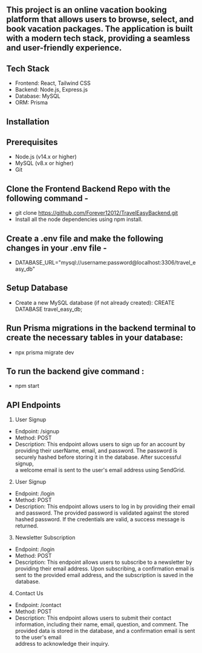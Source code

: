This project is an online vacation booking platform that allows users to browse, select, and book vacation packages. The application is built with a modern tech stack, providing a seamless and user-friendly experience.
------------------------------------------------------------------------------------------------------------------------------------------------------------------------------------------------------------------

Tech Stack
-----------
 - Frontend: React, Tailwind CSS
 - Backend: Node.js, Express.js
 - Database: MySQL
 - ORM: Prisma

Installation
------------
Prerequisites
---------------

 - Node.js (v14.x or higher)
 - MySQL (v8.x or higher)
 - Git

Clone the Frontend Backend Repo with the following command - 
---------------------------------------------------------------
- git clone https://github.com/Forever12012/TravelEasyBackend.git
- Install all the node dependencies using npm install.

Create a .env file and make the following changes in your .env file -
----------------------------------------------------
- DATABASE_URL="mysql://username:password@localhost:3306/travel_easy_db"

Setup Database
---------------------------

- Create a new MySQL database (if not already created): CREATE DATABASE travel_easy_db;

Run Prisma migrations in the backend terminal to create the necessary tables in your database:
---------------------------------------------------------------------------------------------------

- npx prisma migrate dev

To run the backend give command : 
----------------------------------
- npm start

API Endpoints
-------------------

1) User Signup
  - Endpoint: /signup
  - Method: POST
  - Description: This endpoint allows users to sign up for an account by providing their userName, email, and password. The password is securely hashed before storing it in the database. After successful signup,  
    a welcome email is sent to the user's email address using SendGrid.

2) User Signup
  - Endpoint: /login
  - Method: POST
  - Description: This endpoint allows users to log in by providing their email and password. The provided password is validated against the stored hashed password. If the credentials are valid, a success message is returned.

3) Newsletter Subscription
  - Endpoint: /login
  - Method: POST
  - Description: This endpoint allows users to subscribe to a newsletter by providing their email address. Upon subscribing, a confirmation email is sent to the provided email address, and the subscription is saved in the database.

4) Contact Us
  - Endpoint: /contact
  - Method: POST
  - Description: This endpoint allows users to submit their contact information, including their name, email, question, and comment. The provided data is stored in the database, and a confirmation email is sent to the user's email     
    address to acknowledge their inquiry.

